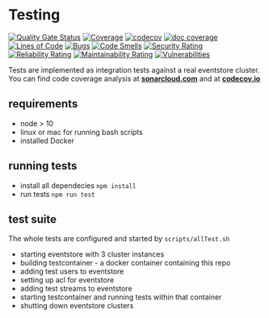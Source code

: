 # Testing

[![Quality Gate Status](https://sonarcloud.io/api/project_badges/measure?project=sebastianwessel_eventstore-ts-client&metric=alert_status)](https://sonarcloud.io/dashboard?id=sebastianwessel_eventstore-ts-client)
[![Coverage](https://sonarcloud.io/api/project_badges/measure?project=sebastianwessel_eventstore-ts-client&metric=coverage)](https://sonarcloud.io/dashboard?id=sebastianwessel_eventstore-ts-client)
[![codecov](https://codecov.io/gh/sebastianwessel/eventstore-ts-client/branch/master/graph/badge.svg)](https://codecov.io/gh/sebastianwessel/eventstore-ts-client)
[![doc coverage](https://sebastianwessel.github.io/eventstore-ts-client/badge.svg)](https://sebastianwessel.github.io/eventstore-ts-client)
[![Lines of Code](https://sonarcloud.io/api/project_badges/measure?project=sebastianwessel_eventstore-ts-client&metric=ncloc)](https://sonarcloud.io/dashboard?id=sebastianwessel_eventstore-ts-client)
[![Bugs](https://sonarcloud.io/api/project_badges/measure?project=sebastianwessel_eventstore-ts-client&metric=bugs)](https://sonarcloud.io/dashboard?id=sebastianwessel_eventstore-ts-client)
[![Code Smells](https://sonarcloud.io/api/project_badges/measure?project=sebastianwessel_eventstore-ts-client&metric=code_smells)](https://sonarcloud.io/dashboard?id=sebastianwessel_eventstore-ts-client)
[![Security Rating](https://sonarcloud.io/api/project_badges/measure?project=sebastianwessel_eventstore-ts-client&metric=security_rating)](https://sonarcloud.io/dashboard?id=sebastianwessel_eventstore-ts-client)
[![Reliability Rating](https://sonarcloud.io/api/project_badges/measure?project=sebastianwessel_eventstore-ts-client&metric=reliability_rating)](https://sonarcloud.io/dashboard?id=sebastianwessel_eventstore-ts-client)
[![Maintainability Rating](https://sonarcloud.io/api/project_badges/measure?project=sebastianwessel_eventstore-ts-client&metric=sqale_rating)](https://sonarcloud.io/dashboard?id=sebastianwessel_eventstore-ts-client)
[![Vulnerabilities](https://sonarcloud.io/api/project_badges/measure?project=sebastianwessel_eventstore-ts-client&metric=vulnerabilities)](https://sonarcloud.io/dashboard?id=sebastianwessel_eventstore-ts-client)

Tests are implemented as integration tests against a real eventstore cluster.  
You can find code coverage analysis at **[sonarcloud.com](https://sonarcloud.io/dashboard?id=sebastianwessel_eventstore-ts-client)** and at **[codecov.io](https://codecov.io/gh/sebastianwessel/eventstore-ts-client)**

## requirements

- node > 10
- linux or mac for running bash scripts
- installed Docker

## running tests

- install all dependecies `npm install`
- run tests `npm run test`

## test suite

The whole tests are configured and started by `scripts/allTest.sh`

- starting eventstore with 3 cluster instances
- building testcontainer - a docker container containing this repo
- adding test users to eventstore
- setting up acl for eventstore
- adding test streams to eventstore
- starting testcontainer and running tests within that container
- shutting down eventstore clusters